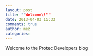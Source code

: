 ```yaml
---
layout: post
title: ""Welcome\!""
date: 2013-04-03 15:33
comments: true
author: mez
categories:
---
```

Welcome to the Protec Developers blog
